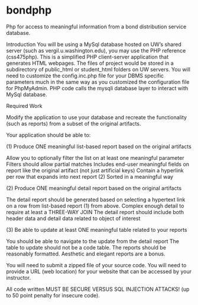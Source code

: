 # bondphp
Php for access to meaningful information from a bond distribution service database.


Introduction
You will be using a MySql database hosted on UW’s shared server (such as vergil.u.washington.edu), you may use the PHP reference (css475php). This is a simplified PHP client-server application that generates HTML webpages. The files of project would be stored in a subdirectory of public_html or student_html folders on UW servers. You will need to customize the config.inc.php file for your DBMS specific parameters much in the same way as you customized the configuration file for PhpMyAdmin. PHP code calls the mysqli database layer to interact with MySql database.

Required Work

Modify the application to use your database and recreate the functionality (such as reports) from a subset of the original artifacts.

Your application should be able to:

(1) Produce ONE meaningful list-based report based on the original artifacts

Allow you to optionally filter the list on at least one meaningful parameter
Filters should allow partial matches
Includes end-user meaningful fields on report like the original artifact (not just artificial keys)
Contain a hyperlink per row that expands into next report (2)
Sorted in a meaningful way

(2) Produce ONE meaningful detail report based on the original artifacts

The detail report should be generated based on selecting a hypertext link on a row from list-based report (1) from above.
Complex enough detail to require at least a THREE-WAY JOIN
The detail report should include both header data and detail data related to object of interest


(3) Be able to update at least ONE meaningful table related to your reports

You should be able to navigate to the update from the detail report
The table to update should not be a code table.
The reports should be reasonably formatted. Aesthetic and elegant reports are a bonus. 

You will need to submit a zipped file of your source code. You will need to provide a URL (web location) for your website that can be accessed by your instructor.


All code written MUST BE SECURE VERSUS SQL INJECTION ATTACKS! (up to 50 point penalty for insecure code).


